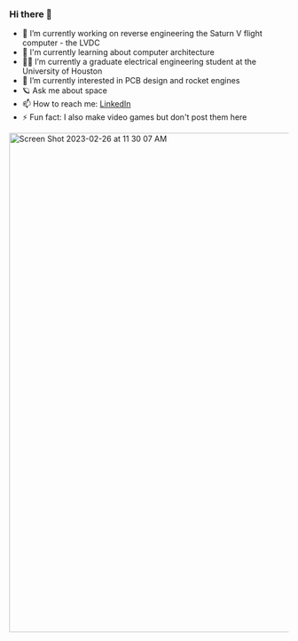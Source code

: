 ### Hi there 👋



- 🔭 I’m currently working on reverse engineering the Saturn V flight computer - the LVDC
- 🧮 I'm currently learning about computer architecture
- 👨‍🏫 I’m currently a graduate electrical engineering student at the University of Houston
- 🤔 I’m currently interested in PCB design and rocket engines
- 🪐 Ask me about space
- 📫 How to reach me: [LinkedIn](https://www.linkedin.com/in/brandon-lantau/)
- ⚡ Fun fact: I also make video games but don't post them here

<img width="900" alt="Screen Shot 2023-02-26 at 11 30 07 AM" src="https://user-images.githubusercontent.com/113632274/222038928-8a9a5006-d8ab-4d0d-845d-48d13215d88b.png">
